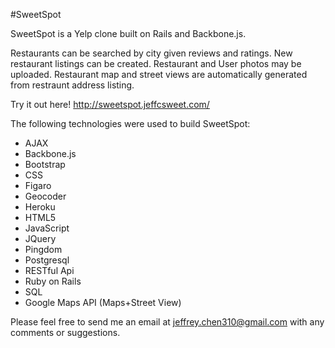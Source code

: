 #SweetSpot

SweetSpot is a Yelp clone built on Rails and Backbone.js.

Restaurants can be searched by city given reviews and ratings. New restaurant listings can be created. Restaurant and User photos may be uploaded. Restaurant map and street views are automatically generated from restraunt address listing.

Try it out here! http://sweetspot.jeffcsweet.com/

The following technologies were used to build SweetSpot:

- AJAX
- Backbone.js
- Bootstrap
- CSS
- Figaro
- Geocoder
- Heroku 
- HTML5 
- JavaScript 
- JQuery
- Pingdom 
- Postgresql 
- RESTful Api 
- Ruby on Rails 
- SQL 
- Google Maps API (Maps+Street View)

Please feel free to send me an email at jeffrey.chen310@gmail.com with any comments or suggestions.
